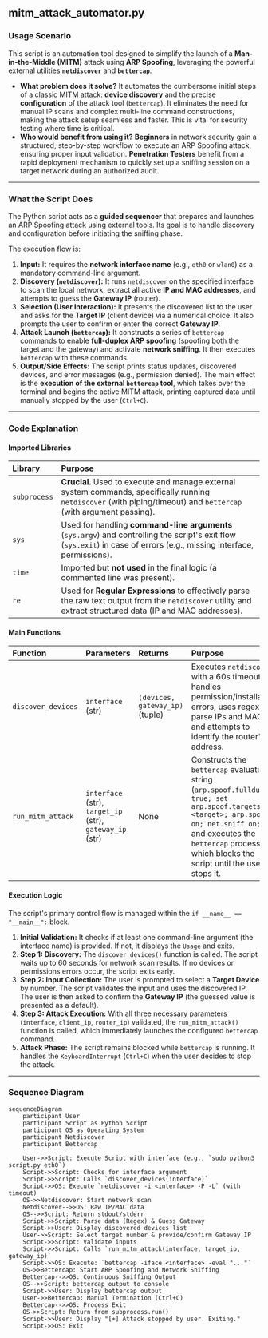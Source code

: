 ## mitm_attack_automator.py

### Usage Scenario

This script is an automation tool designed to simplify the launch of a **Man-in-the-Middle (MITM)** attack using **ARP Spoofing**, leveraging the powerful external utilities **`netdiscover`** and **`bettercap`**.

* **What problem does it solve?** It automates the cumbersome initial steps of a classic MITM attack: **device discovery** and the precise **configuration** of the attack tool (`bettercap`). It eliminates the need for manual IP scans and complex multi-line command constructions, making the attack setup seamless and faster. This is vital for security testing where time is critical.
* **Who would benefit from using it?** **Beginners** in network security gain a structured, step-by-step workflow to execute an ARP Spoofing attack, ensuring proper input validation. **Penetration Testers** benefit from a rapid deployment mechanism to quickly set up a sniffing session on a target network during an authorized audit.

---

### What the Script Does

The Python script acts as a **guided sequencer** that prepares and launches an ARP Spoofing attack using external tools. Its goal is to handle discovery and configuration before initiating the sniffing phase.

The execution flow is:

1.  **Input:** It requires the **network interface name** (e.g., `eth0` or `wlan0`) as a mandatory command-line argument.
2.  **Discovery (`netdiscover`):** It runs `netdiscover` on the specified interface to scan the local network, extract all active **IP and MAC addresses**, and attempts to guess the **Gateway IP** (router).
3.  **Selection (User Interaction):** It presents the discovered list to the user and asks for the **Target IP** (client device) via a numerical choice. It also prompts the user to confirm or enter the correct **Gateway IP**.
4.  **Attack Launch (`bettercap`):** It constructs a series of `bettercap` commands to enable **full-duplex ARP spoofing** (spoofing both the target and the gateway) and activate **network sniffing**. It then executes `bettercap` with these commands.
5.  **Output/Side Effects:** The script prints status updates, discovered devices, and error messages (e.g., permission denied). The main effect is the **execution of the external `bettercap` tool**, which takes over the terminal and begins the active MITM attack, printing captured data until manually stopped by the user (`Ctrl+C`).

---

### Code Explanation

#### Imported Libraries

| Library | Purpose |
| :--- | :--- |
| `subprocess` | **Crucial.** Used to execute and manage external system commands, specifically running `netdiscover` (with piping/timeout) and `bettercap` (with argument passing). |
| `sys` | Used for handling **command-line arguments** (`sys.argv`) and controlling the script's exit flow (`sys.exit`) in case of errors (e.g., missing interface, permissions). |
| `time` | Imported but **not used** in the final logic (a commented line was present). |
| `re` | Used for **Regular Expressions** to effectively parse the raw text output from the `netdiscover` utility and extract structured data (IP and MAC addresses). |

#### Main Functions

| Function | Parameters | Returns | Purpose |
| :--- | :--- | :--- | :--- |
| `discover_devices` | `interface` (str) | `(devices, gateway_ip)` (tuple) | Executes `netdiscover` with a 60s timeout, handles permission/installation errors, uses regex to parse IPs and MACs, and attempts to identify the router's IP address. |
| `run_mitm_attack` | `interface` (str), `target_ip` (str), `gateway_ip` (str) | None | Constructs the `bettercap` evaluation string (`arp.spoof.fullduplex true; set arp.spoof.targets <target>; arp.spoof on; net.sniff on;`) and executes the `bettercap` process, which blocks the script until the user stops it. |

#### Execution Logic

The script's primary control flow is managed within the `if __name__ == "__main__":` block.

1.  **Initial Validation:** It checks if at least one command-line argument (the interface name) is provided. If not, it displays the `Usage` and exits.
2.  **Step 1: Discovery:** The `discover_devices()` function is called. The script waits up to 60 seconds for network scan results. If no devices or permissions errors occur, the script exits early.
3.  **Step 2: Input Collection:** The user is prompted to select a **Target Device** by number. The script validates the input and uses the discovered IP. The user is then asked to confirm the **Gateway IP** (the guessed value is presented as a default).
4.  **Step 3: Attack Execution:** With all three necessary parameters (`interface`, `client_ip`, `router_ip`) validated, the `run_mitm_attack()` function is called, which immediately launches the configured `bettercap` command.
5.  **Attack Phase:** The script remains blocked while `bettercap` is running. It handles the `KeyboardInterrupt` (`Ctrl+C`) when the user decides to stop the attack.

---

### Sequence Diagram

```mermaid
sequenceDiagram
    participant User
    participant Script as Python Script
    participant OS as Operating System
    participant Netdiscover
    participant Bettercap

    User->>Script: Execute Script with interface (e.g., `sudo python3 script.py eth0`)
    Script->>Script: Checks for interface argument
    Script->>Script: Calls `discover_devices(interface)`
    Script->>OS: Execute `netdiscover -i <interface> -P -L` (with timeout)
    OS->>Netdiscover: Start network scan
    Netdiscover-->>OS: Raw IP/MAC data
    OS-->>Script: Return stdout/stderr
    Script->>Script: Parse data (Regex) & Guess Gateway
    Script->>User: Display discovered devices list
    User->>Script: Select target number & provide/confirm Gateway IP
    Script->>Script: Validate inputs
    Script->>Script: Calls `run_mitm_attack(interface, target_ip, gateway_ip)`
    Script->>OS: Execute: `bettercap -iface <interface> -eval "..."`
    OS->>Bettercap: Start ARP Spoofing and Network Sniffing
    Bettercap-->>OS: Continuous Sniffing Output
    OS-->>Script: bettercap output to console
    Script->>User: Display bettercap output
    User->>Bettercap: Manual Termination (Ctrl+C)
    Bettercap-->>OS: Process Exit
    OS->>Script: Return from subprocess.run()
    Script->>User: Display "[+] Attack stopped by user. Exiting."
    Script->>OS: Exit